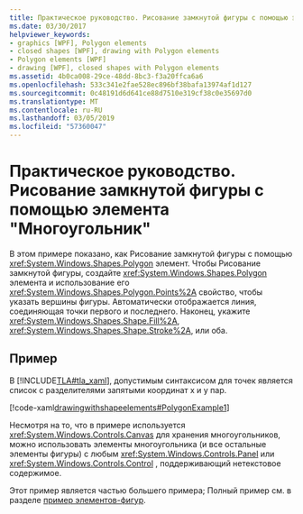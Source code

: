 ```yaml
---
title: Практическое руководство. Рисование замкнутой фигуры с помощью элемента "Многоугольник"
ms.date: 03/30/2017
helpviewer_keywords:
- graphics [WPF], Polygon elements
- closed shapes [WPF], drawing with Polygon elements
- Polygon elements [WPF]
- drawing [WPF], closed shapes with Polygon elements
ms.assetid: 4b0ca008-29ce-48dd-8bc3-f3a20ffca6a6
ms.openlocfilehash: 533c341e2fae528ec896bf38bafa13974af1d127
ms.sourcegitcommit: 0c48191d6d641ce88d7510e319cf38c0e35697d0
ms.translationtype: MT
ms.contentlocale: ru-RU
ms.lasthandoff: 03/05/2019
ms.locfileid: "57360047"
---
```

# <a name="how-to-draw-a-closed-shape-by-using-the-polygon-element"></a>Практическое руководство. Рисование замкнутой фигуры с помощью элемента "Многоугольник"
В этом примере показано, как Рисование замкнутой фигуры с помощью <xref:System.Windows.Shapes.Polygon> элемент. Чтобы Рисование замкнутой фигуры, создайте <xref:System.Windows.Shapes.Polygon> элемента и использование его <xref:System.Windows.Shapes.Polygon.Points%2A> свойство, чтобы указать вершины фигуры. Автоматически отображается линия, соединяющая точки первого и последнего. Наконец, укажите <xref:System.Windows.Shapes.Shape.Fill%2A>, <xref:System.Windows.Shapes.Shape.Stroke%2A>, или оба.  
  
## <a name="example"></a>Пример  
 В [!INCLUDE[TLA#tla_xaml](../../../../includes/tlasharptla-xaml-md.md)], допустимым синтаксисом для точек является список с разделителями запятыми координат x и y пар.  
  
 [!code-xaml[drawingwithshapeelements#PolygonExample1](~/samples/snippets/csharp/VS_Snippets_Wpf/DrawingWithShapeElements/CS/polygonexample.xaml#polygonexample1)]  
  
 Несмотря на то, что в примере используется <xref:System.Windows.Controls.Canvas> для хранения многоугольников, можно использовать элементы многоугольника (и все остальные элементы фигуры) с любым <xref:System.Windows.Controls.Panel> или <xref:System.Windows.Controls.Control> , поддерживающий нетекстовое содержимое.  
  
 Этот пример является частью большего примера; Полный пример см. в разделе [пример элементов-фигур](https://go.microsoft.com/fwlink/?LinkID=160037).
